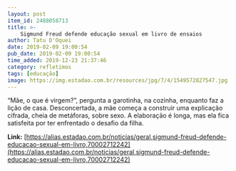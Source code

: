 ```yaml
---
layout: post
item_id: 2488058713
title: >-
    Sigmund Freud defende educação sexual em livro de ensaios
author: Tatu D'Oquei
date: 2019-02-09 19:00:54
pub_date: 2019-02-09 19:00:54
time_added: 2019-12-23 21:37:46
category: refletimos
tags: [educação]
image: https://img.estadao.com.br/resources/jpg/7/4/1549572827547.jpg
---
```


“Mãe, o que é virgem?”, pergunta a garotinha, na cozinha, enquanto faz a lição de casa. Desconcertada, a mãe começa a construir uma explicação cifrada, cheia de metáforas, sobre sexo. A elaboração é longa, mas ela fica satisfeita por ter enfrentado o desafio da filha.

**Link:** [https://alias.estadao.com.br/noticias/geral,sigmund-freud-defende-educacao-sexual-em-livro,70002712242](https://alias.estadao.com.br/noticias/geral,sigmund-freud-defende-educacao-sexual-em-livro,70002712242)

